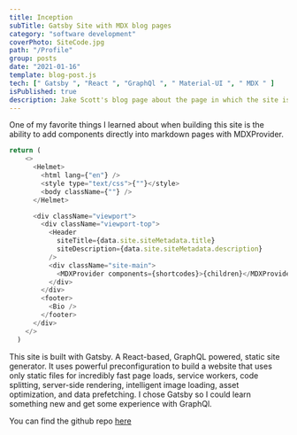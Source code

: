 ```yaml
---
title: Inception
subTitle: Gatsby Site with MDX blog pages
category: "software development"
coverPhoto: SiteCode.jpg
path: "/Profile"
group: posts
date: "2021-01-16"
template: blog-post.js
tech: [" Gatsby ", "React ", "GraphQl ", " Material-UI ", " MDX " ]
isPublished: true
description: Jake Scott's blog page about the page in which the site is built in; built with Gatsby
---
```


One of my favorite things I learned about when building this site is the ability to add components directly into markdown pages with MDXProvider.

```js
return (
    <>
      <Helmet>
        <html lang={"en"} />
        <style type="text/css">{""}</style>
        <body className={""} />
      </Helmet>

      <div className="viewport">
        <div className="viewport-top">
          <Header
            siteTitle={data.site.siteMetadata.title}
            siteDescription={data.site.siteMetadata.description}
          />
          <div className="site-main">
            <MDXProvider components={shortcodes}>{children}</MDXProvider>
          </div>
        </div>
        <footer>
          <Bio />
        </footer>
      </div>
    </>
  )

```

This site is built with Gatsby. A React-based, GraphQL powered, static site generator. It uses powerful preconfiguration to build a website that uses only static files for incredibly fast page loads, service workers, code splitting, server-side rendering, intelligent image loading, asset optimization, and data prefetching. I chose Gatsby so I could learn something new and get some experience with GraphQl.

You can find the github repo [here](https://github.com/MrNoIce/projectsite)